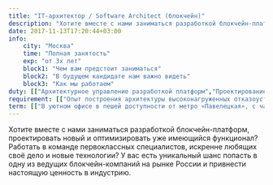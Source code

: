 ```yaml
---
title: "IT-архитектор / Software Architect (блокчейн)"
description: "Хотите вместе с нами заниматься разработкой блокчейн-платформ?"
date: 2017-11-13T17:20:44+03:00
info:
    city: "Москва"
    time: "Полная занятость"
    exp: "от 3х лет"
    block1: "Чем вам предстоит заниматься"
    block2: "В будущем кандидате нам важно видеть"
    block3: "Как мы работаем"
duty: [["Архитектурное управление разработкой платформ","Проектирование новой и оптимизация имеющейся функциональности платформ (включая протоколы, алгоритмы, функциональные модули)"],["Формирование требований для команд разработки","Оценка и планирование задач"],["Контроль качества разработки",""]]
requirement: [["Опыт построения архитектуры высоконагруженных отказоустойчивых распределённых систем","Опыт проектирования микросервисов"],["Знание методологий и паттернов проектирования","Понимание особенностей проектирования архитектуры децентрализованных систем"],["Знание и понимание принципов асимметричной криптографии","Навыки работы с различными классами СУБД"],["Опыт работы с CI/CD инструментами",""]]
term: [["В уютном офисе в пешей доступности от метро «Павелецкая», с чаем, кофе, печеньками","Гибко начинаем рабочий день — для нас в первую очередь важен результат."],["Можем работать удалённо из дома, когда нет встреч в офисе","Официально оформляем с «белой» зарплатой, ДМС со стоматологией и др"],["Предоставляем ноутбук / рабочую станцию, удобную для работы каждого сотрудника",""]]
---
```


Хотите вместе с нами заниматься разработкой блокчейн-платформ, проектировать новый и оптимизировать уже имеющийся функционал? Работать в команде первоклассных специалистов, искренне любящих своё дело и новые технологии? У вас есть уникальный шанс попасть в одну из ведущих блокчейн-компаний на рынке России и привнести настоящую ценность в индустрию.
